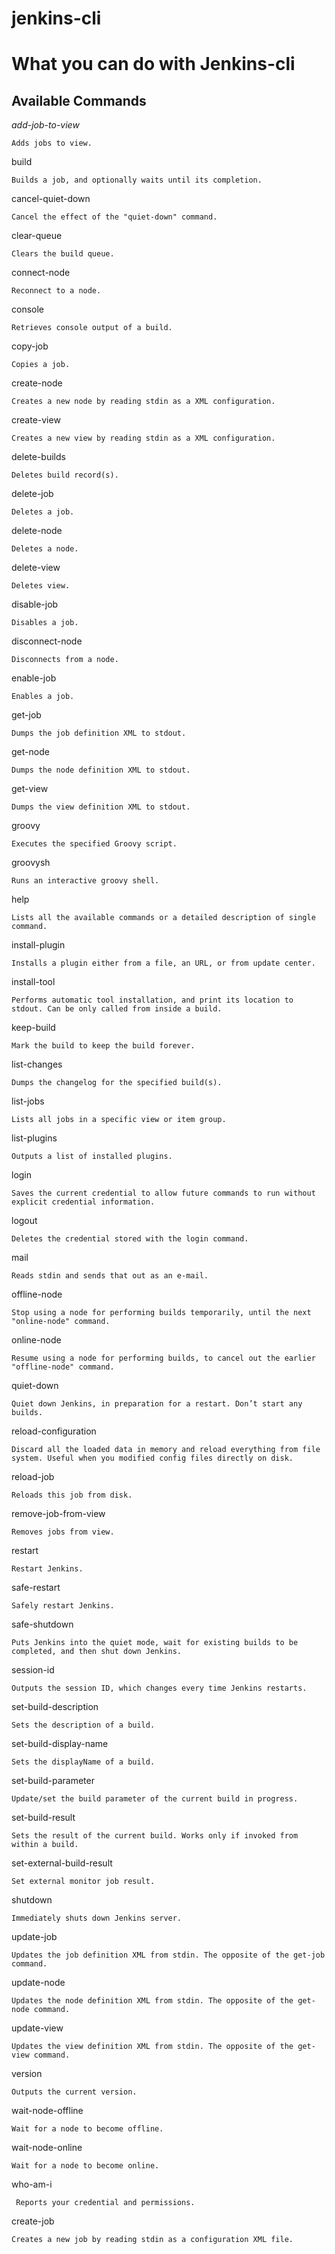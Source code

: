 jenkins-cli
===========
What you can do with Jenkins-cli
================================


Available Commands
------------------

*add-job-to-view*

	Adds jobs to view.
	
build

	Builds a job, and optionally waits until its completion.
	
cancel-quiet-down

	Cancel the effect of the "quiet-down" command.
	
clear-queue

	Clears the build queue.
	
connect-node

	Reconnect to a node.
	
console

	Retrieves console output of a build.

copy-job

	Copies a job.


create-node

	Creates a new node by reading stdin as a XML configuration.
	
create-view

	Creates a new view by reading stdin as a XML configuration.
	
delete-builds

	Deletes build record(s).
	
delete-job

	Deletes a job.
	
delete-node

	Deletes a node.
	
delete-view

	Deletes view.
	
disable-job

	Disables a job.
	
disconnect-node

	Disconnects from a node.
	
enable-job

	Enables a job.
	
get-job

	Dumps the job definition XML to stdout.
	
get-node

	Dumps the node definition XML to stdout.
	
get-view

	Dumps the view definition XML to stdout.
	
groovy

	Executes the specified Groovy script.
	
groovysh

	Runs an interactive groovy shell.
	
help

	Lists all the available commands or a detailed description of single command.
	
install-plugin

	Installs a plugin either from a file, an URL, or from update center.
	
install-tool

	Performs automatic tool installation, and print its location to stdout. Can be only called from inside a build.
	
keep-build

	Mark the build to keep the build forever.
	
list-changes

	Dumps the changelog for the specified build(s).
	
list-jobs

	Lists all jobs in a specific view or item group.
	
list-plugins

	Outputs a list of installed plugins.
	
login

	Saves the current credential to allow future commands to run without explicit credential information.
	
logout

	Deletes the credential stored with the login command.
	
mail

	Reads stdin and sends that out as an e-mail.
	
offline-node

	Stop using a node for performing builds temporarily, until the next "online-node" command.
	
online-node

	Resume using a node for performing builds, to cancel out the earlier "offline-node" command.
	
quiet-down

	Quiet down Jenkins, in preparation for a restart. Don’t start any builds.
	
reload-configuration

	Discard all the loaded data in memory and reload everything from file system. Useful when you modified config files directly on disk.
	
reload-job

	Reloads this job from disk.
	
remove-job-from-view

	Removes jobs from view.
	
restart

	Restart Jenkins.
	
safe-restart

	Safely restart Jenkins.
	
safe-shutdown

	Puts Jenkins into the quiet mode, wait for existing builds to be completed, and then shut down Jenkins.
	
session-id

	Outputs the session ID, which changes every time Jenkins restarts.
	
set-build-description

	Sets the description of a build.
	
set-build-display-name

	Sets the displayName of a build.
	
set-build-parameter

	Update/set the build parameter of the current build in progress.
	
set-build-result

	Sets the result of the current build. Works only if invoked from within a build.
	
set-external-build-result

	Set external monitor job result.
	
shutdown

	Immediately shuts down Jenkins server.
	
update-job

	Updates the job definition XML from stdin. The opposite of the get-job command.
	
update-node

	Updates the node definition XML from stdin. The opposite of the get-node command.
	
update-view

	Updates the view definition XML from stdin. The opposite of the get-view command.
	
version

	Outputs the current version.
	
wait-node-offline

	Wait for a node to become offline.
	
wait-node-online

	Wait for a node to become online.
	
who-am-i	

     Reports your credential and permissions.

create-job

	Creates a new job by reading stdin as a configuration XML file.

	


